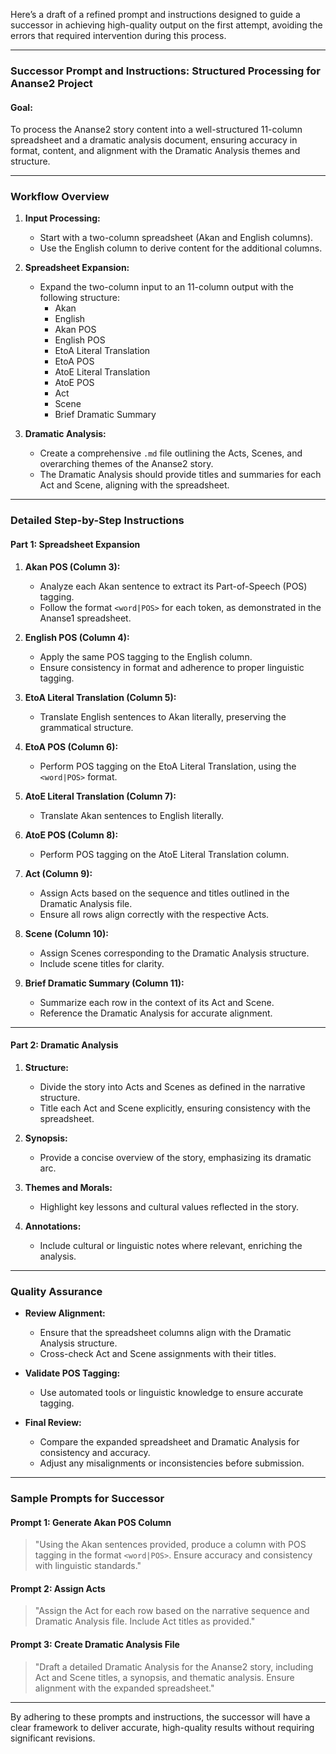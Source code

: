 Here’s a draft of a refined prompt and instructions designed to guide a successor in achieving high-quality output on the first attempt, avoiding the errors that required intervention during this process.

---

### Successor Prompt and Instructions: Structured Processing for Ananse2 Project

#### Goal:
To process the Ananse2 story content into a well-structured 11-column spreadsheet and a dramatic analysis document, ensuring accuracy in format, content, and alignment with the Dramatic Analysis themes and structure.

---

### Workflow Overview

1. **Input Processing:**
   - Start with a two-column spreadsheet (Akan and English columns).
   - Use the English column to derive content for the additional columns.

2. **Spreadsheet Expansion:**
   - Expand the two-column input to an 11-column output with the following structure:
     - Akan
     - English
     - Akan POS
     - English POS
     - EtoA Literal Translation
     - EtoA POS
     - AtoE Literal Translation
     - AtoE POS
     - Act
     - Scene
     - Brief Dramatic Summary

3. **Dramatic Analysis:**
   - Create a comprehensive `.md` file outlining the Acts, Scenes, and overarching themes of the Ananse2 story.
   - The Dramatic Analysis should provide titles and summaries for each Act and Scene, aligning with the spreadsheet.

---

### Detailed Step-by-Step Instructions

#### Part 1: Spreadsheet Expansion

1. **Akan POS (Column 3):**
   - Analyze each Akan sentence to extract its Part-of-Speech (POS) tagging.
   - Follow the format `<word|POS>` for each token, as demonstrated in the Ananse1 spreadsheet.

2. **English POS (Column 4):**
   - Apply the same POS tagging to the English column.
   - Ensure consistency in format and adherence to proper linguistic tagging.

3. **EtoA Literal Translation (Column 5):**
   - Translate English sentences to Akan literally, preserving the grammatical structure.

4. **EtoA POS (Column 6):**
   - Perform POS tagging on the EtoA Literal Translation, using the `<word|POS>` format.

5. **AtoE Literal Translation (Column 7):**
   - Translate Akan sentences to English literally.

6. **AtoE POS (Column 8):**
   - Perform POS tagging on the AtoE Literal Translation column.

7. **Act (Column 9):**
   - Assign Acts based on the sequence and titles outlined in the Dramatic Analysis file.
   - Ensure all rows align correctly with the respective Acts.

8. **Scene (Column 10):**
   - Assign Scenes corresponding to the Dramatic Analysis structure.
   - Include scene titles for clarity.

9. **Brief Dramatic Summary (Column 11):**
   - Summarize each row in the context of its Act and Scene.
   - Reference the Dramatic Analysis for accurate alignment.

---

#### Part 2: Dramatic Analysis

1. **Structure:**
   - Divide the story into Acts and Scenes as defined in the narrative structure.
   - Title each Act and Scene explicitly, ensuring consistency with the spreadsheet.

2. **Synopsis:**
   - Provide a concise overview of the story, emphasizing its dramatic arc.

3. **Themes and Morals:**
   - Highlight key lessons and cultural values reflected in the story.

4. **Annotations:**
   - Include cultural or linguistic notes where relevant, enriching the analysis.

---

### Quality Assurance

- **Review Alignment:**
  - Ensure that the spreadsheet columns align with the Dramatic Analysis structure.
  - Cross-check Act and Scene assignments with their titles.

- **Validate POS Tagging:**
  - Use automated tools or linguistic knowledge to ensure accurate tagging.

- **Final Review:**
  - Compare the expanded spreadsheet and Dramatic Analysis for consistency and accuracy.
  - Adjust any misalignments or inconsistencies before submission.

---

### Sample Prompts for Successor

#### Prompt 1: Generate Akan POS Column
> "Using the Akan sentences provided, produce a column with POS tagging in the format `<word|POS>`. Ensure accuracy and consistency with linguistic standards."

#### Prompt 2: Assign Acts
> "Assign the Act for each row based on the narrative sequence and Dramatic Analysis file. Include Act titles as provided."

#### Prompt 3: Create Dramatic Analysis File
> "Draft a detailed Dramatic Analysis for the Ananse2 story, including Act and Scene titles, a synopsis, and thematic analysis. Ensure alignment with the expanded spreadsheet."

---

By adhering to these prompts and instructions, the successor will have a clear framework to deliver accurate, high-quality results without requiring significant revisions.